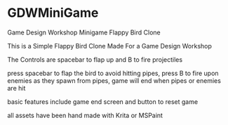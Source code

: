 # GDWMiniGame
Game Design Workshop Minigame Flappy Bird Clone

This is a Simple Flappy Bird Clone Made For a Game Design Workshop

The Controls are spacebar to flap up and B to fire projectiles

press spacebar to flap the bird to avoid hitting pipes, press B to fire upon enemies as they spawn from pipes, game will end when pipes or enemies are hit

basic features include game end screen and button to reset game

all assets have been hand made with Krita or MSPaint

